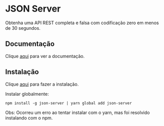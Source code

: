 # JSON Server

Obtenha uma API REST completa e falsa com codificação zero em menos de 30 segundos.

## Documentação

Clique [aqui](https://github.com/typicode/json-server) para ver a documentação.

## Instalação

Clique [aqui](https://www.npmjs.com/package/json-server) para fazer a instalação.

Instalar globalmente:

```
npm install -g json-server | yarn global add json-server
```

Obs: Ocorreu um erro ao tentar instalar com o yarn, mas foi resolvido instalando com o npm.
